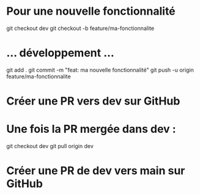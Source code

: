 # Pour une nouvelle fonctionnalité
git checkout dev
git checkout -b feature/ma-fonctionnalite

# ... développement ...
git add .
git commit -m "feat: ma nouvelle fonctionnalité"
git push -u origin feature/ma-fonctionnalite

# Créer une PR vers dev sur GitHub
# Une fois la PR mergée dans dev :
git checkout dev
git pull origin dev

# Créer une PR de dev vers main sur GitHub